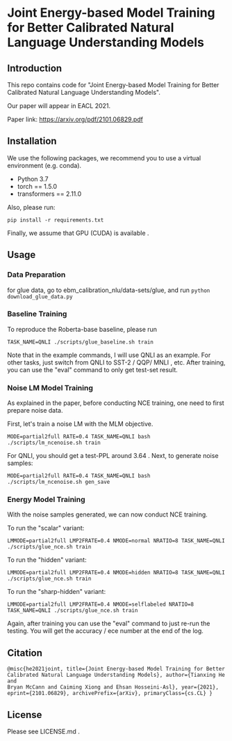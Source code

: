 


# Joint Energy-based Model Training for Better Calibrated Natural Language Understanding Models

## Introduction

This repo contains code for "Joint Energy-based Model Training for Better Calibrated Natural Language Understanding Models".

Our paper will appear in EACL 2021.

Paper link: https://arxiv.org/pdf/2101.06829.pdf

## Installation

We use the following packages, we recommend you to use a virtual environment (e.g. conda).
- Python 3.7
- torch == 1.5.0
- transformers == 2.11.0
  
Also, please run:

```pip install -r requirements.txt```

Finally, we assume that GPU (CUDA) is available .

## Usage

### Data Preparation

for glue data, go to ebm_calibration_nlu/data-sets/glue, and run
```python download_glue_data.py```

### Baseline Training

To reproduce the Roberta-base baseline, please run

```TASK_NAME=QNLI ./scripts/glue_baseline.sh train```

Note that in the example commands, I will use QNLI as an example. For other tasks, just switch from QNLI to SST-2 / QQP/ MNLI , etc.
After training, you can use the "eval" command to only get test-set result.

### Noise LM Model Training

As explained in the paper, before conducting NCE training, one need to first prepare noise data.

First, let's train a noise LM with the MLM objective.

``` MODE=partial2full RATE=0.4 TASK_NAME=QNLI bash ./scripts/lm_ncenoise.sh train ```

For QNLI, you should get a test-PPL around 3.64 .
Next, to generate noise samples:

``` MODE=partial2full RATE=0.4 TASK_NAME=QNLI bash ./scripts/lm_ncenoise.sh gen_save ```

### Energy Model Training

With the noise samples generated, we can now conduct NCE training. 

To run the "scalar" variant:

``` LMMODE=partial2full LMP2FRATE=0.4 NMODE=normal NRATIO=8 TASK_NAME=QNLI ./scripts/glue_nce.sh train ```

To run the "hidden" variant:

``` LMMODE=partial2full LMP2FRATE=0.4 NMODE=hidden NRATIO=8 TASK_NAME=QNLI ./scripts/glue_nce.sh train ```

To run the "sharp-hidden" variant:

``` LMMODE=partial2full LMP2FRATE=0.4 NMODE=selflabeled NRATIO=8 TASK_NAME=QNLI ./scripts/glue_nce.sh train ```

Again, after training you can use the "eval" command to just re-run the testing.
You will get the accuracy / ece number at the end of the log.


## Citation


``` 
@misc{he2021joint, title={Joint Energy-based Model Training for Better
Calibrated Natural Language Understanding Models}, author={Tianxing He and
Bryan McCann and Caiming Xiong and Ehsan Hosseini-Asl}, year={2021},
eprint={2101.06829}, archivePrefix={arXiv}, primaryClass={cs.CL} } 
```


## License

Please see LICENSE.md .



